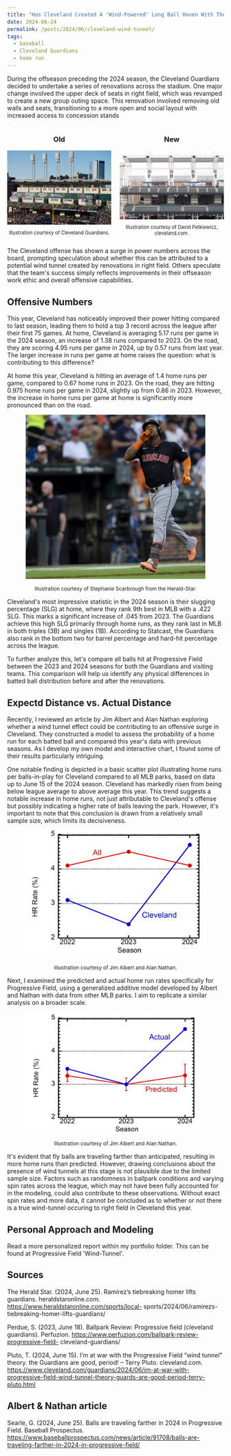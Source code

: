 ```yaml
---
title: "Has Cleveland Created A 'Wind-Powered' Long Ball Haven With Their Recent Stadium Renovations?"
date: 2024-06-24
permalink: /posts/2024/06/cleveland-wind-tunnel/
tags:
  - baseball
  - Cleveland Guardians
  - home run
---
```


During the offseason preceding the 2024 season, the Cleveland Guardians decided to undertake a series of renovations across the stadium. One major change involved the upper deck of seats in right field, which was revamped to create a new group outing space. This renovation involved removing old walls and seats, transitioning to a more open and social layout with increased access to concession stands

<div style="display: flex; justify-content: center;">
  <div style="flex: 1; max-width: 50%; margin-right: 10px;">
    <h3 style="text-align: center;">Old</h3>
    <img src="/images/oldright.png" style="width: 100%; height: auto; display: block;" alt="Illustration of old right field">
    <p style="text-align: center; font-size: 80%;">Illustration courtesy of Cleveland Guardians.</p>
  </div>
  <div style="flex: 1; max-width: 50%; margin-left: 10px;">
    <h3 style="text-align: center;">New</h3>
    <img src="/images/newright.png" style="width: 100%; height: auto; display: block;" alt="Illustration of new right field">
    <p style="text-align: center; font-size: 80%;">Illustration courtesy of David Petkiewicz, cleveland.com.</p>
  </div>
</div>

The Cleveland offense has shown a surge in power numbers across the board, prompting speculation about whether this can be attributed to a potential wind tunnel created by renovations in right field. Others speculate that the team's success simply reflects improvements in their offseason work ethic and overall offensive capabilities. 

Offensive Numbers 
------
This year, Cleveland has noticeably improved their power hitting compared to last season, leading them to hold a top 3 record across the league after their first 75 games. At home, Cleveland is averaging 5.17 runs per game in the 2024 season, an increase of 1.38 runs compared to 2023. On the road, they are scoring 4.95 runs per game in 2024, up by 0.57 runs from last year. The larger increase in runs per game at home raises the question: what is contributing to this difference?

At home this year, Cleveland is hitting an average of 1.4 home runs per game, compared to 0.67 home runs in 2023. On the road, they are hitting 0.975 home runs per game in 2024, slightly up from 0.86 in 2023. However, the increase in home runs per game at home is significantly more pronounced than on the road.

<div style="text-align:center;">
  <img src="/images/j_ram_hr.png" style="width:83%;" alt="Image of Jose Ramirez hitting a home run and celebrating.">
  <p style="text-align:center; font-size:85%;">Illustration courtesy of Stephanie Scarbrough from the Herald-Star.</p>
</div>

Cleveland's most impressive statistic in the 2024 season is their slugging percentage (SLG) at home, where they rank 9th best in MLB with a .422 SLG. This marks a significant increase of .045 from 2023. The Guardians achieve this high SLG primarily through home runs, as they rank last in MLB in both triples (3B) and singles (1B). According to Statcast, the Guardians also rank in the bottom two for barrel percentage and hard-hit percentage across the league.

To further analyze this, let's compare all balls hit at Progressive Field between the 2023 and 2024 seasons for both the Guardians and visiting teams. This comparison will help us identify any physical differences in batted ball distribution before and after the renovations.

Expectd Distance vs. Actual Distance
------
Recently, I reviewed an article by Jim Albert and Alan Nathan exploring whether a wind tunnel effect could be contributing to an offensive surge in Cleveland. They constructed a model to assess the probability of a home run for each batted ball and compared this year's data with previous seasons. As I develop my own model and interactive chart, I found some of their results particularly intriguing.

One notable finding is depicted in a basic scatter plot illustrating home runs per balls-in-play for Cleveland compared to all MLB parks, based on data up to June 15 of the 2024 season. Cleveland has markedly risen from being below league average to above average this year. This trend suggests a notable increase in home runs, not just attributable to Cleveland's offense but possibly indicating a higher rate of balls leaving the park. However, it's important to note that this conclusion is drawn from a relatively small sample size, which limits its decisiveness.

<div style="text-align:center;">
  <img src="/images/hr_rate_1.png" style="width:83%;" alt="Image of CLE Home Run Rate">
  <p style="text-align:center; font-size:85%;">Illustration courtesy of Jim Albert and Alan Nathan.</p>
</div>

Next, I examined the predicted and actual home run rates specifically for Progressive Field, using a generalized additive model developed by Albert and Nathan with data from other MLB parks. I aim to replicate a similar analysis on a broader scale.

<div style="text-align:center;">
  <img src="/images/hr_rate.png" style="width:83%;" alt="Image of CLE Home Run Rate">
  <p style="text-align:center; font-size:85%;">Illustration courtesy of Jim Albert and Alan Nathan.</p>
</div>

It's evident that fly balls are traveling farther than anticipated, resulting in more home runs than predicted. However, drawing conclusions about the presence of wind tunnels at this stage is not plausible due to the limited sample size. Factors such as randomness in ballpark conditions and varying spin rates across the league, which may not have been fully accounted for in the modeling, could also contribute to these observations. Without exact spin rates and more data, it cannot be concluded as to whether or not there is a true wind-tunnel occuring to right field in Cleveland this year. 




Personal Approach and Modeling
------
Read a more personalized report within my portfolio folder. This can be found at Progressive Field 'Wind-Tunnel'. 



Sources
------
The Herald Star. (2024, June 25). Ramírez’s tiebreaking homer lifts guardians. heraldstaronline.com. https://www.heraldstaronline.com/sports/local- 
    sports/2024/06/ramirezs-tiebreaking-homer-lifts-guardians/ 
    
Perdue, S. (2023, June 18). Ballpark Review: Progressive field (cleveland guardians). Perfuzion. https://www.perfuzion.com/ballpark-review-progressive-field- 
    cleveland-guardians/ 
    
Pluto, T. (2024, June 15). I’m at war with the Progressive Field “wind tunnel” theory. the Guardians are good, period! – Terry Pluto. cleveland.com. 
    https://www.cleveland.com/guardians/2024/06/im-at-war-with-progressive-field-wind-tunnel-theory-guards-are-good-period-terry-pluto.html 
    
Albert & Nathan article
--
Searle, G. (2024, June 25). Balls are traveling farther in 2024 in Progressive Field. Baseball Prospectus. 
    https://www.baseballprospectus.com/news/article/91708/balls-are-traveling-farther-in-2024-in-progressive-field/ 
